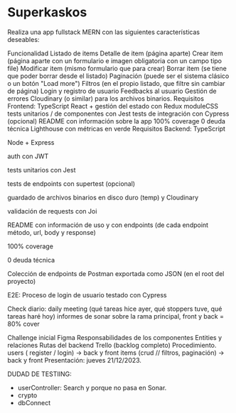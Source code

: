 # Superkaskos

Realiza una app fullstack MERN con las siguientes características deseables:

Funcionalidad
Listado de items
Detalle de item (página aparte)
Crear item (página aparte con un formulario e imagen obligatoria con un campo tipo file)
Modificar item (mismo formulario que para crear)
Borrar item (se tiene que poder borrar desde el listado)
Paginación (puede ser el sistema clásico o un botón "Load more")
Filtros (en el propio listado, que filtre sin cambiar de página)
Login y registro de usuario
Feedbacks al usuario
Gestión de errores
Cloudinary (o similar) para los archivos binarios.
Requisitos Frontend:
TypeScript
React + gestión del estado con Redux
moduleCSS
tests unitarios / de componentes con Jest
tests de integración con Cypress (opcional)
README con información sobre la app
100% coverage
0 deuda técnica
Lighthouse con métricas en verde
Requisitos Backend:
TypeScript

Node + Express

auth con JWT

tests unitarios con Jest

tests de endpoints con supertest (opcional)

guardado de archivos binarios en disco duro (temp) y Cloudinary

validación de requests con Joi

README con información de uso y con endpoints (de cada endpoint método, url, body y response)

100% coverage

0 deuda técnica

Colección de endpoints de Postman exportada como JSON (en el root del proyecto)

E2E:
Proceso de login de usuario testado con Cypress

Check diario:
daily meeting (qué tareas hice ayer, qué stoppers tuve, qué tareas haré hoy)
informes de sonar sobre la rama principal, front y back
= 80% cover

Challenge inicial
Figma
Responsabilidades de los componentes
Entities y relaciones
Rutas del backend
Trello (backlog completo)
Procedimiento.
users ( register / login) -> back y front
items (crud // filtros, paginación) -> back y front
Presentación: jueves 21/12/2023.

DUDAD DE TESTIING:

- userController: Search y porque no pasa en Sonar.
- crypto
- dbConnect

